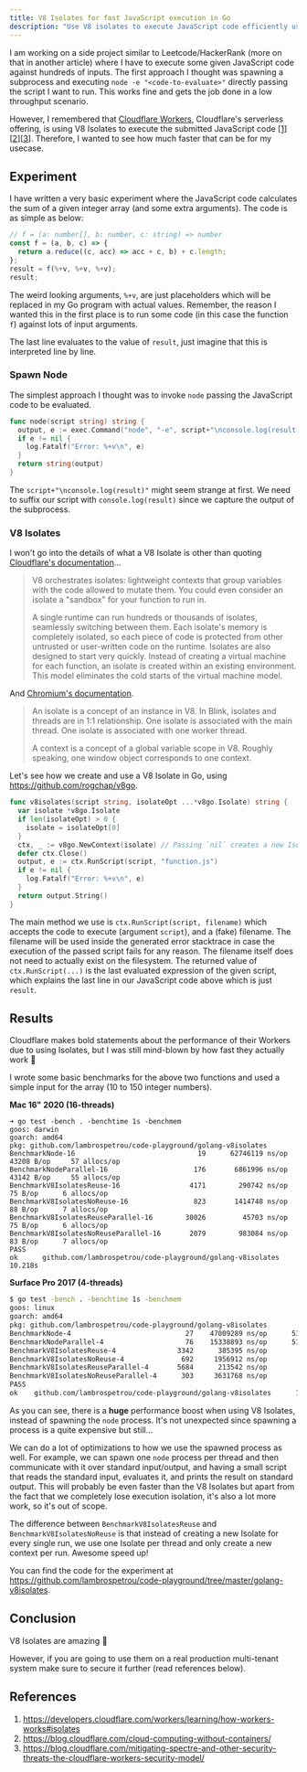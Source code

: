 ```yaml
---
title: V8 Isolates for fast JavaScript execution in Go
description: "Use V8 isolates to execute JavaScript code efficiently using Go (Golang)."
---
```


I am working on a side project similar to Leetcode/HackerRank (more on that in another article) where I have to execute some given JavaScript code against hundreds of inputs. The first approach I thought was spawning a subprocess and executing `node -e "<code-to-evaluate>"` directly passing the script I want to run. This works fine and gets the job done in a low throughput scenario.

However, I remembered that [Cloudflare Workers](https://workers.cloudflare.com/), Cloudflare's serverless offering, is using V8 Isolates to execute the submitted JavaScript code [[1](https://developers.cloudflare.com/workers/learning/how-workers-works#isolates)][[2](https://blog.cloudflare.com/cloud-computing-without-containers/)][[3](https://blog.cloudflare.com/mitigating-spectre-and-other-security-threats-the-cloudflare-workers-security-model/)]. Therefore, I wanted to see how much faster that can be for my usecase.

## Experiment

I have written a very basic experiment where the JavaScript code calculates the sum of a given integer array (and some extra arguments). The code is as simple as below:

```javascript
// f = (a: number[], b: number, c: string) => number
const f = (a, b, c) => {
  return a.reduce((c, acc) => acc + c, b) + c.length;
};
result = f(%+v, %+v, %+v);
result;
```

The weird looking arguments, `%+v`, are just placeholders which will be replaced in my Go program with actual values. Remember, the reason I wanted this in the first place is to run some code (in this case the function `f`) against lots of input arguments.

The last line evaluates to the value of `result`, just imagine that this is interpreted line by line.

### Spawn Node

The simplest approach I thought was to invoke `node` passing the JavaScript code to be evaluated.

```go
func node(script string) string {
  output, e := exec.Command("node", "-e", script+"\nconsole.log(result)").Output()
  if e != nil {
    log.Fatalf("Error: %+v\n", e)
  }
  return string(output)
}
```

The `script+"\nconsole.log(result)"` might seem strange at first. We need to suffix our script with `console.log(result)` since we capture the output of the subprocess.

### V8 Isolates

I won't go into the details of what a V8 Isolate is other than quoting [Cloudflare's documentation](https://developers.cloudflare.com/workers/learning/how-workers-works#isolates)...

>V8 orchestrates isolates: lightweight contexts that group variables with the code allowed to mutate them. You could even consider an isolate a "sandbox" for your function to run in.
>
>A single runtime can run hundreds or thousands of isolates, seamlessly switching between them. Each isolate's memory is completely isolated, so each piece of code is protected from other untrusted or user-written code on the runtime. Isolates are also designed to start very quickly. Instead of creating a virtual machine for each function, an isolate is created within an existing environment. This model eliminates the cold starts of the virtual machine model.

And [Chromium's documentation](https://chromium.googlesource.com/chromium/src/+/master/third_party/blink/renderer/bindings/core/v8/V8BindingDesign.md).

>An isolate is a concept of an instance in V8. In Blink, isolates and threads are in 1:1 relationship. One isolate is associated with the main thread. One isolate is associated with one worker thread.
>
>A context is a concept of a global variable scope in V8. Roughly speaking, one window object corresponds to one context.

Let's see how we create and use a V8 Isolate in Go, using <https://github.com/rogchap/v8go>.

```go
func v8isolates(script string, isolateOpt ...*v8go.Isolate) string {
  var isolate *v8go.Isolate
  if len(isolateOpt) > 0 {
    isolate = isolateOpt[0]
  }
  ctx, _ := v8go.NewContext(isolate) // Passing `nil` creates a new Isolate
  defer ctx.Close()
  output, e := ctx.RunScript(script, "function.js")
  if e != nil {
    log.Fatalf("Error: %+v\n", e)
  }
  return output.String()
}
```

The main method we use is `ctx.RunScript(script, filename)` which accepts the code to execute (argument `script`), and a (fake) filename. The filename will be used inside the generated error stacktrace in case the execution of the passed script fails for any reason. The filename itself does not need to actually exist on the filesystem. The returned value of `ctx.RunScript(...)` is the last evaluated expression of the given script, which explains the last line in our JavaScript code above which is just `result`.

## Results

Cloudflare makes bold statements about the performance of their Workers due to using Isolates, but I was still mind-blown by how fast they actually work 🤯

I wrote some basic benchmarks for the above two functions and used a simple input for the array (10 to 150 integer numbers).

**Mac 16" 2020 (16-threads)**

```
➜ go test -bench . -benchtime 1s -benchmem
goos: darwin
goarch: amd64
pkg: github.com/lambrospetrou/code-playground/golang-v8isolates
BenchmarkNode-16                              19	  62746119 ns/op     43208 B/op     57 allocs/op
BenchmarkNodeParallel-16                     176	   6861996 ns/op     43142 B/op     55 allocs/op
BenchmarkV8IsolatesReuse-16                 4171	    290742 ns/op        75 B/op      6 allocs/op
BenchmarkV8IsolatesNoReuse-16                823	   1414748 ns/op        88 B/op      7 allocs/op
BenchmarkV8IsolatesReuseParallel-16        30026	     45703 ns/op        75 B/op      6 allocs/op
BenchmarkV8IsolatesNoReuseParallel-16       2079	    983084 ns/op        83 B/op      7 allocs/op
PASS
ok  	github.com/lambrospetrou/code-playground/golang-v8isolates	10.218s
```

**Surface Pro 2017 (4-threads)**

```bash
$ go test -bench . -benchtime 1s -benchmem
goos: linux
goarch: amd64
pkg: github.com/lambrospetrou/code-playground/golang-v8isolates
BenchmarkNode-4                            27    47009289 ns/op      51359 B/op     92 allocs/op
BenchmarkNodeParallel-4                    76    15338893 ns/op      51548 B/op     92 allocs/op
BenchmarkV8IsolatesReuse-4               3342      385395 ns/op         74 B/op      6 allocs/op
BenchmarkV8IsolatesNoReuse-4              692     1956912 ns/op         84 B/op      7 allocs/op
BenchmarkV8IsolatesReuseParallel-4       5684      213542 ns/op         75 B/op      6 allocs/op
BenchmarkV8IsolatesNoReuseParallel-4      303     3631768 ns/op         83 B/op      7 allocs/op
PASS
ok    github.com/lambrospetrou/code-playground/golang-v8isolates      12.725s
```

As you can see, there is a **huge** performance boost when using V8 Isolates, instead of spawning the `node` process. It's not unexpected since spawning a process is a quite expensive but still...

We can do a lot of optimizations to how we use the spawned process as well. For example, we can spawn one `node` process per thread and then communicate with it over standard input/output, and having a small script that reads the standard input, evaluates it, and prints the result on standard output. This will probably be even faster than the V8 Isolates but apart from the fact that we completely lose execution isolation, it's also a lot more work, so it's out of scope.

The difference between `BenchmarkV8IsolatesReuse` and `BenchmarkV8IsolatesNoReuse` is that instead of creating a new Isolate for every single run, we use one Isolate per thread and only create a new context per run. Awesome speed up!

You can find the code for the experiment at <https://github.com/lambrospetrou/code-playground/tree/master/golang-v8isolates>.

## Conclusion

V8 Isolates are amazing 🚀 

However, if you are going to use them on a real production multi-tenant system make sure to secure it further (read references below).

## References

1. https://developers.cloudflare.com/workers/learning/how-workers-works#isolates
2. https://blog.cloudflare.com/cloud-computing-without-containers/
3. https://blog.cloudflare.com/mitigating-spectre-and-other-security-threats-the-cloudflare-workers-security-model/
